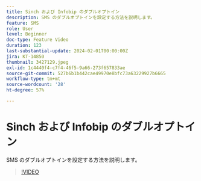 ```yaml
---
title: Sinch および Infobip のダブルオプトイン
description: SMS のダブルオプトインを設定する方法を説明します。
feature: SMS
role: User
level: Beginner
doc-type: Feature Video
duration: 123
last-substantial-update: 2024-02-01T00:00:00Z
jira: KT-14850
thumbnail: 3427129.jpeg
exl-id: 1c4440f4-c7f4-46f5-9a66-273f657833ae
source-git-commit: 527b6b1b442cae49970e8bfc73a63229927b6665
workflow-type: tm+mt
source-wordcount: '28'
ht-degree: 57%

---
```


# Sinch および Infobip のダブルオプトイン

SMS のダブルオプトインを設定する方法を説明します。

>[!VIDEO](https://video.tv.adobe.com/v/3427129/?learn=on)
